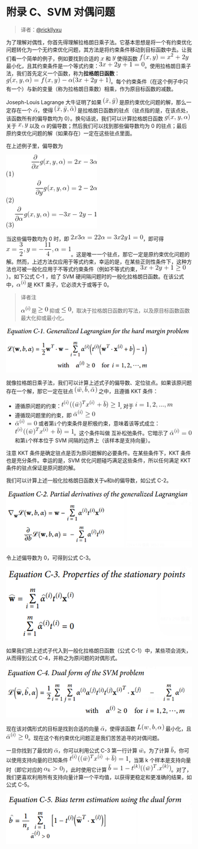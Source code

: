 # 附录 C、SVM 对偶问题

> 译者：[@rickllyxu](https://github.com/rickllyxu)

为了理解对偶性，你首先得理解拉格朗日乘子法。它基本思想是将一个有约束优化问题转化为一个无约束优化问题，其方法是将约束条件移动到目标函数中去。让我们看一个简单的例子，例如要找到合适的 ![x](../images/tex-9dd4e461268c8034f5c8564e155c67a6.gif) 和 ![y](../images/tex-415290769594460e2e485922904f345d.gif) 使得函数 ![f(x, y) = x^2 + 2y](../images/tex-ec2b11c28f337d90d1a55c83bd738475.gif) 最小化，且其约束条件是一个等式约束：![3x + 2y + 1 = 0](../images/tex-08bc7e7224cfe0e39e04b69d4ed96298.gif)。使用拉格朗日乘子法，我们首先定义一个函数，称为**拉格朗日函数**：![g(x, y, \alpha) = f(x, y) - \alpha(3x + 2y + 1)](../images/tex-e78acaa101dc94594e813eab3f01f428.gif)。每个约束条件（在这个例子中只有一个）与新的变量（称为拉格朗日乘数）相乘，作为原目标函数的减数。

Joseph-Louis Lagrange 大牛证明了如果 ![(\bar{x}, \bar{y})](../images/tex-fe85b05b6cd2641c29612bc75a270208.gif) 是原约束优化问题的解，那么一定存在一个 ![\bar{\alpha}](../images/tex-d9c29791dd3b792c7702ed2b7cf5ac40.gif)，使得 ![(\bar{x}, \bar{y}, \bar{\alpha})](../images/tex-ac2d6cc9cbad11acc20ba9f6dd0ef830.gif) 是拉格朗日函数的驻点（驻点指的是，在该点处，该函数所有的偏导数均为 0）。换句话说，我们可以计算拉格朗日函数 ![g(x, y, \alpha) ](../images/tex-c663f5d534674fc3f1b13074c6ae467b.gif) 关于 ![x, y](../images/tex-2317793a8de61ab32c0f17adff9ea8d4.gif) 以及 ![\alpha](../images/tex-7b7f9dbfea05c83784f8b85149852f08.gif) 的偏导数；然后我们可以找到那些偏导数均为 0 的驻点；最后原约束优化问题的解（如果存在）一定在这些驻点里面。

在上述例子里，偏导数为

![\begin{align}\frac{\partial}{\partial x}g(x, y, \alpha) = 2x - 3\alpha \\ \frac{\partial}{\partial y}g(x, y, \alpha) = 2 - 2\alpha \\ \frac{\partial}{\partial \alpha}g(x, y, \alpha) = -3x - 2y - 1 \end{align}](../images/tex-96d88ee52e2a53c2350376ac3b1f3c30.gif)  

当这些偏导数均为 0 时，即 ![2x − 3\alpha = 2 − 2\alpha = − 3x − 2y − 1 = 0](../images/tex-f74dbceea979dd6f7f807de601aaa240.gif)，即可得 ![x = \frac{3}{2}, y=-\frac{11}{4}, \alpha=1](../images/tex-9439cb7cb2e1c01f22745401287a0638.gif)。这是唯一一个驻点，那它一定是原约束优化问题的解。然而，上述方法仅应用于等式约束，幸运的是，在某些正则性条件下，这种方法也可被一般化应用于不等式约束条件（例如不等式约束，![3x + 2y + 1 \geq 0](../images/tex-3b6ed467ca1ae09aeafe40f4b40251c7.gif)）。如下公式 C-1 ，给了 SVM 硬间隔问题时的一般化拉格朗日函数。在该公式中，![\alpha^{(i)}](../images/tex-99f0c7b568236eb0a52bf15cbbfa342e.gif) 是 KKT 乘子，它必须大于或等于 0。

> 译者注
> 
> ![\alpha^{(i)}](../images/tex-99f0c7b568236eb0a52bf15cbbfa342e.gif) 是 ![\geq0](../images/tex-e56717342e6431bdaa1f37c90f7ba7b3.gif) 抑或 ![\leq0](../images/tex-825a000824ab58528de14389acafd231.gif)，取决于拉格朗日函数的写法，以及原目标函数函数最大化抑或最小化。

![公式C-1](../images/Appendix/E_C-1.png)

就像拉格朗日乘子法，我们可以计算上述式子的偏导数、定位驻点。如果该原问题存在一个解，那它一定在驻点 ![(\bar{w}, \bar{b}, \bar{\alpha})](../images/tex-e0569dbaecb2e5955e7ff0bad0749154.gif) 之中，且遵循 KKT 条件：

- 遵循原问题的约束：![t^{(i)}((\bar{w})^T x^{(i)} +\bar{b}) \geq 1](../images/tex-5c71c1287e7a6b8fef19874c553b0cd4.gif), 对于 ![i = 1, 2, ..., m](../images/tex-31f8dedd0a66fb646ef261c638243923.gif)
- 遵循现问题里的约束，即 ![\bar{\alpha}^{(i)} \geq 0](../images/tex-61b00d67f0968d7be5bf4b7a3260b1f4.gif)
-  ![\bar{\alpha}^{(i)} = 0](../images/tex-9eaf40b81df456c80b338612aa1e6fb7.gif) 或者第`i`个约束条件是积极约束，意味着该等式成立：![t^{(i)}((\bar{w})^T x^{(i)} +\bar{b}) = 1](../images/tex-758714f96d598b4cbb8a7642bc3fb017.gif)。这个条件叫做 互补松弛条件。它暗示了 ![\bar{\alpha}^{(i)} = 0](../images/tex-9eaf40b81df456c80b338612aa1e6fb7.gif) 和第`i`个样本位于 SVM 间隔的边界上（该样本是支持向量）。

注意 KKT 条件是确定驻点是否为原问题解的必要条件。在某些条件下，KKT 条件也是充分条件。幸运的是，SVM 优化问题碰巧满足这些条件，所以任何满足 KKT 条件的驻点保证是原问题的解。

我们可以计算上述一般化拉格朗日函数关于`w`和`b`的偏导数，如公式 C-2。

![公式C-2](../images/Appendix/E_C-2.png)

令上述偏导数为 0，可得到公式 C-3。

![公式C-3](../images/Appendix/E_C-3.png)

如果我们把上述式子代入到一般化拉格朗日函数（公式 C-1）中，某些项会消失，从而得到公式 C-4，并称之为原问题的对偶形式。

![公式C-4](../images/Appendix/E_C-4.png)

现在该对偶形式的目标是找到合适的向量 ![\bar{\alpha}](../images/tex-d9c29791dd3b792c7702ed2b7cf5ac40.gif)，使得该函数 ![L(w, b, \alpha)](../images/tex-8d9370145286bec564a001265dd85ff9.gif) 最小化，且 ![\bar{\alpha}^{(i)} \geq 0](../images/tex-61b00d67f0968d7be5bf4b7a3260b1f4.gif)。现在这个有约束优化问题正是我们苦苦追寻的对偶问题。

一旦你找到了最优的 ![\bar{\alpha}](../images/tex-d9c29791dd3b792c7702ed2b7cf5ac40.gif)，你可以利用公式 C-3 第一行计算 ![\bar{w}](../images/tex-28175dc40d9c53d6d2c186a7817cf866.gif)。为了计算 ![\bar{b}](../images/tex-222e2caf9c7b49d3432466e360eceba6.gif)，你可以使用支持向量的已知条件 ![t^{(i)}((\bar{w})^T x^{(i)} +\bar{b}) = 1](../images/tex-758714f96d598b4cbb8a7642bc3fb017.gif)，当第 k 个样本是支持向量时（即它对应的 ![\alpha_k > 0](../images/tex-fe658058e9257029aa88bc89b34348de.gif)），此时使用它计算 ![\bar{b} =1-t^{(k)}((\bar{w})^T . x^{(k)}) ](../images/tex-75080a1229e54394d1c6d95b9e542eaa.gif)。对了，我们更喜欢利用所有支持向量计算一个平均值，以获得更稳定和更准确的结果，如公式 C-5。

![公式C-5](../images/Appendix/E_C-5.png)
